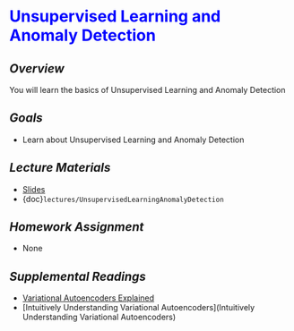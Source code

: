 # <span style="color: blue;"><b>Unsupervised Learning and Anomaly Detection</b></span>

## *Overview*
You will learn the basics of Unsupervised Learning and Anomaly Detection

## *Goals*
* Learn about Unsupervised Learning and Anomaly Detection

## *Lecture Materials*
* [Slides](https://docs.google.com/presentation/d/1-_9DcO71v6fQN1kNhKRH2d2iSjhs_Ddi2wLxiXy6RNg/edit?usp=sharing)
* {doc}`lectures/UnsupervisedLearningAnomalyDetection`

## *Homework Assignment*
* None

## *Supplemental Readings*
* [Variational Autoencoders Explained](https://kvfrans.com/variational-autoencoders-explained)
* [Intuitively Understanding Variational Autoencoders](Intuitively Understanding Variational Autoencoders)